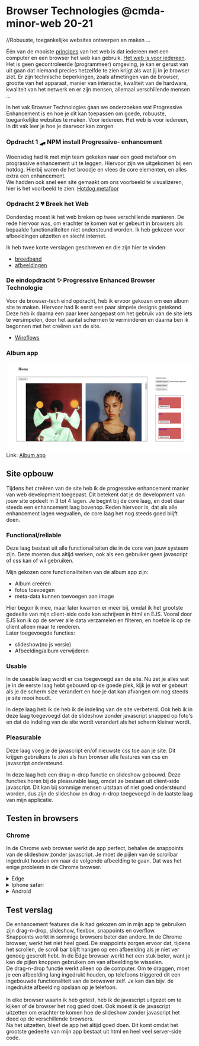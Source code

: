 # Browser Technologies @cmda-minor-web 20-21

//Robuuste, toegankelijke websites ontwerpen en maken …

Één van de mooiste [principes](https://www.w3.org/DesignIssues/Principles.html) van het web is dat iedereen met een computer en een browser het web kan gebruik. [Het web is voor iedereen](https://www.youtube.com/watch?v=UMNFehJIi0E). Het is geen gecontroleerde (programmeer) omgeving, je kan er gerust van uit gaan dat niemand precies hetzelfde te zien krijgt als wat jij in je browser ziet. Er zijn technische beperkingen, zoals afmetingen van de browser, grootte van het apparaat, manier van interactie, kwaliteit van de hardware, kwaliteit van het netwerk en er zijn mensen, allemaal verschillende mensen ...

In het vak Browser Technologies gaan we onderzoeken wat Progressive Enhancement is en hoe je dit kan toepassen om goede, robuuste, toegankelijke websites te maken. Voor iedereen. Het web is voor iedereen, in dit vak leer je hoe je daarvoor kan zorgen.

### Opdracht 1 🛹 NPM install Progressive- enhancement
Woensdag had ik met mijn team gekeken naar een goed metafoor om prograssive enhancement uit te leggen. Hiervoor zijn we uitgekomen bij een hotdog. Hierbij waren de het broodje en vlees de core elementen, en alles extra een enhancement.<br>
We hadden ook snel een site gemaakt om ons voorbeeld te visualizeren, hier is het voorbeeld te zien: [Hotdog metafoor](https://pe-xi.vercel.app/)

### Opdracht 2 💔 Breek het Web
Donderdag moest ik het web breken op twee verschillende manieren. De rede hiervoor was, om erachter te komen wat er gebeurt in browsers als bepaalde functionaliteiten niet ondersteund worden. Ik heb gekozen voor afbeeldingen uitzetten en slecht internet. 

Ik heb twee korte verslagen geschreven en die zijn hier te vinden:
- [breedband](https://github.com/sjagoori/pe/wiki/Breek-het-web---heralt---Breedband)
- [afbeeldingen](https://github.com/sjagoori/pe/wiki/Afbeeldingen--uitzetten----heralt)

### De eindopdracht ✨ Progressive Enhanced Browser Technologie
Voor de browser-tech eind opdracht, heb ik ervoor gekozen om een album site te maken. Hiervoor had ik eerst een paar simpele designs getekend. Deze heb ik daarna een paar keer aangepast om het gebruik van de site iets te versimpelen, door het aantal schermen te verminderen en daarna ben ik begonnen met het creëren van de site.
- [Wireflows](https://github.com/heralt/browser-technologies-2021/wiki/browser-wireflow)

### Album app<br>
![Prototype image](https://github.com/heralt/browser-technologies-2021/blob/master/project%20utils/homescreen.png?raw=true)
Link: [Album app](https://btalbum.herokuapp.com/)

## Site opbouw
Tijdens het creëren van de site heb ik de progressive enhancement manier van web development toegepast. Dit betekent dat je de development van jouw site opdeelt in 3 tot 4 lagen. Je begint bij de core laag, en doet daar steeds een enhancement laag bovenop. Reden hiervoor is, dat als alle enhancement lagen wegvallen, de core laag het nog steeds goed blijft doen.<br>

### Functional/reliable 
Deze laag bestaat uit alle functionaliteiten die in de core van jouw systeem zijn. Deze moeten dus altijd werken, ook als een gebruiker geen javascript of css kan of wil gebruiken. 

Mijn gekozen core functionaliteiten van de album app zijn: 
- Album creëren
- fotos toevoegen
- meta-data kunnen toevoegen aan image

Hier begon ik mee, maar later kwamen er meer bij, omdat ik het grootste gedeelte van mijn client-side code kon schrijven in html en EJS. Vooral door EJS kon ik op de server alle data verzamelen en filteren, en hoefde ik op de client alleen maar te renderen.<br> 
Later toegevoegde functies:
- slideshow(no js versie)
- Afbeelding/album verwijderen

### Usable
In de useable laag wordt er css toegevoegd aan de site. Nu zet je alles wat je in de eerste laag hebt gebouwd op de goede plek, kijk je wat er gebeurt als je de scherm size verandert en hoe je dat kan afvangen om nog steeds je site mooi houdt.

In deze laag heb ik de heb ik de indeling van de site verbeterd. Ook heb ik in deze laag toegevoegd dat de slideshow zonder javascript snapped op foto's en dat de indeling van de site wordt verandert als het scherm kleiner wordt. 

### Pleasurable 
Deze laag voeg je de javascript en/of nieuwste css toe aan je site. Dit krijgen gebruikers te zien als hun browser alle features van css en javascript ondersteund.

In deze laag heb een drag-n-drop functie en slideshow gebouwd. Deze functies horen bij de pleasurable laag, omdat ze bestaan uit client-side javascript. Dit kan bij sommige mensen uitstaan of niet goed ondersteund worden, dus zijn de slideshow en drag-n-drop toegevoegd in de laatste laag van mijn applicatie. 

## Testen in browsers
### Chrome
In de Chrome web browser werkt de app perfect, behalve de snappoints van de slideshow zonder javascript. Je moet de pijlen van de scrollbar ingedrukt houden om naar de volgende afbeelding te gaan. Dat was het enige probleem in de Chrome browser. 

<details>
<summary>Edge</summary>
In de Edge browser werkt de site ook als normaal, er zijn maar een paar kleine verschillen met de Chrome browser. 
  <ul>
  <li>In de Edge browser zijn de javascript slideshow knoppen over de plaatjes heen, inplaats van naast de plaatjes.
  <li>Ook werkt de slideshow die geen javascript gebruikt beter in de Edge browser dan in de Chrome browser. Je kan in de Edge browser de pijlen knoppen gebruiken om van afbeelding te wisselen. In de Chrome browser werkt dit niet goed.
  </ul>
  <img src="https://github.com/heralt/browser-technologies-2021/blob/master/project%20utils/edge%20slideshow.png?raw=true" alt="js pijlen">
</details>

<details>
<summary>Iphone safari</summary>
In Safari werkt de app goed. Kleine schermen worden afgevangen in mijn css code, dus blijft de app er ook goed uitzien. Het enige verbeter punt dat ik zie, is dat de afbeeldingen in het meta scherm wat kleiner zouden kunnen.
  <br>
  <img src="https://github.com/heralt/browser-technologies-2021/blob/master/project%20utils/iphone%20meta.png?raw=true" alt="Ihpone meta scherm">
</details>

<details>
<summary>Android</summary>
  In de android browser werkt de app het slechtst. Als je op de home pagina de afbeeldingen sectie naar beneden scrolt, zien de toegevoegde plaatjes er heel vreemd uit. Ze zijn samengedrukt en niet de goede maat.<br> 
  <img src="https://github.com/heralt/browser-technologies-2021/blob/master/project%20utils/adroid(2).jpg?raw=true" alt="Ihpone meta scherm" width="400vw">
  <br>
  In het album creëer scherm zijn er ook fouten. De afbeeldingen die je kan toevoegen aan een album overlappen elkaar. Hier zouden tussen de plaatjes een beetje afstand moeten zijn.
  <br>
  <img src="https://github.com/heralt/browser-technologies-2021/blob/master/project%20utils/android(2).jpg?raw=true" alt="Ihpone meta scherm" width="400vw">
</details>

## Test verslag
De enhancement features die ik had gekozen om in mijn app te gebruiken zijn drag-n-drop, slideshow, flexbox, snappoints en overflow.<br>
Snappoints werkt in sommige browsers beter dan andere. In de Chrome browser, werkt het niet heel goed. De snappoints zorgen ervoor dat, tijdens het scrollen, de scroll bar blijft hangen op een afbeelding als je niet ver genoeg gescrolt hebt. In de Edge browser werkt het een stuk beter, want je kan de pijlen knoppen gebruiken om van afbeelding te wisselen. <br>
De drag-n-drop functie werkt alleen op de computer. Om te draggen, moet je een afbeelding lang ingedrukt houden, op telefoons triggered dit een ingebouwde functionaliteit van de browswer zelf. Je kan dan bijv. de ingedrukte afbeelding opslaan op je telefoon.
<br><br>
In elke browser waarin ik heb getest, heb ik de javascript uitgezet om te kijken of de browser het nog goed doet. Ook moest ik de javascript uitzetten om erachter te komen hoe de slideshow zonder javascript het deed op de verschillende browsers.<br>
Na het uitzetten, bleef de app het altijd goed doen. Dit komt omdat het grootste gedeelte van mijn app bestaat uit html en heel veel server-side code.
